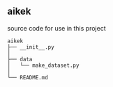 ## aikek

source code for use in this project

```
aikek
├── __init__.py
│
├── data
│   └── make_dataset.py
│
└── README.md
```
